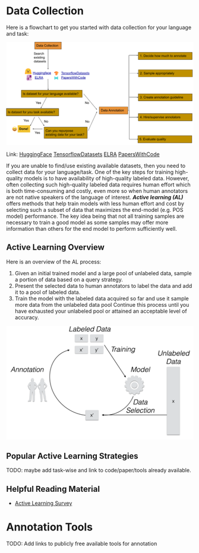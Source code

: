 # Data Collection

Here is a flowchart to get you started with data collection for your language and task:

![Data Collection Flowchart](newlang-data.png)

Link:
[HuggingFace](https://github.com/huggingface/datasets)
[TensorflowDatasets](https://www.tensorflow.org/datasets/api_docs/python/tfds)
[ELRA](http://www.elra.info/en/lrec/shared-lrs/)
[PapersWithCode](https://paperswithcode.com/area/natural-language-processing)

If you are unable to find/use existing available datasets, then you need to collect data for your language/task.
One of the key steps for training high-quality models is to have availability of high-quality labeled data.
However, often collecting such high-quality labeled data requires human effort which is both time-consuming and costly, even more so when human annotators are not native speakers of the language of interest.
***Active learning (AL)*** offers methods that help train models with less human effort and cost by selecting such a subset of data that maximizes the end-model (e.g. POS model) performance.
The key idea being that not all training samples are necessary to train a good model as some samples may offer more information than others for the end model to perform sufficiently well.

## Active Learning Overview
Here is an overview of the AL process:
1. Given an initial trained model and a large pool of unlabeled data, sample a portion of data based on a query strategy.
2. Present the selected data to human annotators to label the data and add it to a pool of labeled data.
3. Train the model with the labeled data acquired so far and use it sample more data from the unlabeled data pool
Continue this process until you have exhausted your unlabeled pool or attained an acceptable level of accuracy.

![Acitve Learning](active-learning.png)

## Popular Active Learning Strategies
TODO: maybe add task-wise and link to code/paper/tools already available.

## Helpful Reading Material
* [Active Learning Survey](http://burrsettles.com/pub/settles.activelearning.pdf)


# Annotation Tools
TODO: Add links to publicly free available tools for annotation
